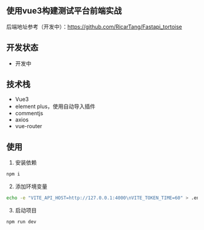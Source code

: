 使用vue3构建测试平台前端实战
---
后端地址参考（开发中）：https://github.com/RicarTang/Fastapi_tortoise
## 开发状态
- 开发中
## 技术栈
- Vue3
- element plus，使用自动导入插件
- commentjs
- axios
- vue-router
## 使用
1. 安装依赖
```Bash
npm i
```
2. 添加环境变量
```Bash
echo -e "VITE_API_HOST=http://127.0.0.1:4000\nVITE_TOKEN_TIME=60" > .env.development # -e使转义字符生效
```
3. 启动项目
```Bash
npm run dev
```
